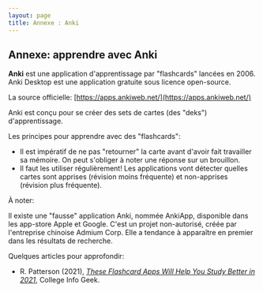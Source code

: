 ```yaml
---
layout: page
title: Annexe : Anki
---
```


## Annexe: apprendre avec Anki

**Anki** est une application d'apprentissage par "flashcards" lancées en 2006. Anki Desktop est une application gratuite sous licence open-source. 

La source officielle: [https://apps.ankiweb.net/](https://apps.ankiweb.net/)

Anki est conçu pour se créer des sets de cartes (des "deks") d'apprentissage.

Les principes pour apprendre avec des "flashcards":

- Il est impératif de ne pas "retourner" la carte avant d'avoir fait travailler sa mémoire. On peut s'obliger à noter une réponse sur un brouillon.
- Il faut les utiliser régulièrement! Les applications vont détecter quelles cartes sont apprises (révision moins fréquente) et non-apprises (révision plus fréquente).



À noter:

Il existe une "fausse" application Anki, nommée AnkiApp, disponible dans les app-store Apple et Google. C'est un projet non-autorisé, créée par l'entreprise chinoise Admium Corp. Elle a tendance à apparaître en premier dans les résultats de recherche.

Quelques articles pour approfondir:

- R. Patterson (2021), *[These Flashcard Apps Will Help You Study Better in 2021](https://collegeinfogeek.com/flashcard-apps/)*, College Info Geek.